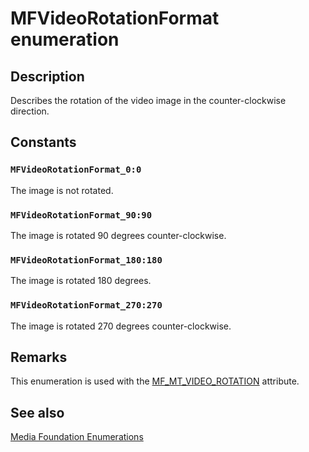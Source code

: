 # MFVideoRotationFormat enumeration

## Description

Describes the rotation of the video image in the counter-clockwise direction.

## Constants

### `MFVideoRotationFormat_0:0`

The image is not rotated.

### `MFVideoRotationFormat_90:90`

The image is rotated 90 degrees counter-clockwise.

### `MFVideoRotationFormat_180:180`

The image is rotated 180 degrees.

### `MFVideoRotationFormat_270:270`

The image is rotated 270 degrees counter-clockwise.

## Remarks

This enumeration is used with the [MF_MT_VIDEO_ROTATION](https://learn.microsoft.com/windows/desktop/medfound/mf-mt-video-rotation) attribute.

## See also

[Media Foundation Enumerations](https://learn.microsoft.com/windows/desktop/medfound/media-foundation-enumerations)